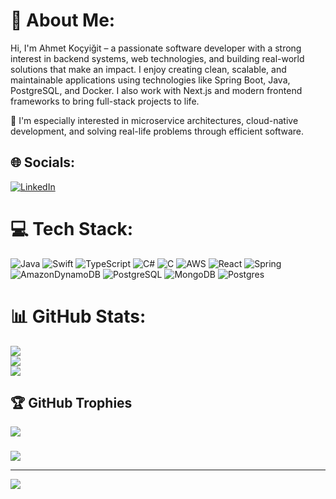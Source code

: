 # 👋 About Me:
Hi, I'm Ahmet Koçyiğit – a passionate software developer with a strong interest in backend systems, web technologies, and building real-world solutions that make an impact. I enjoy creating clean, scalable, and maintainable applications using technologies like Spring Boot, Java, PostgreSQL, and Docker. I also work with Next.js and modern frontend frameworks to bring full-stack projects to life.

🚀 I'm especially interested in microservice architectures, cloud-native development, and solving real-life problems through efficient software.


## 🌐 Socials:
[![LinkedIn](https://img.shields.io/badge/LinkedIn-%230077B5.svg?logo=linkedin&logoColor=white)](https://www.linkedin.com/in/muhammet-ahmet-ko%C3%A7yi%C4%9Fit-5b9028161/?originalSubdomain=tr)

# 💻 Tech Stack:
![Java](https://img.shields.io/badge/java-%23ED8B00.svg?style=for-the-badge&logo=java&logoColor=white)  ![Swift](https://img.shields.io/badge/swift-F54A2A?style=for-the-badge&logo=swift&logoColor=white) ![TypeScript](https://img.shields.io/badge/typescript-%23007ACC.svg?style=for-the-badge&logo=typescript&logoColor=white) ![C#](https://img.shields.io/badge/c%23-%23239120.svg?style=for-the-badge&logo=c-sharp&logoColor=white) ![C](https://img.shields.io/badge/c-%2300599C.svg?style=for-the-badge&logo=c&logoColor=white) ![AWS](https://img.shields.io/badge/AWS-%23FF9900.svg?style=for-the-badge&logo=amazon-aws&logoColor=white)  ![React](https://img.shields.io/badge/react-%2320232a.svg?style=for-the-badge&logo=react&logoColor=%2361DAFB) ![Spring](https://img.shields.io/badge/spring-%236DB33F.svg?style=for-the-badge&logo=spring&logoColor=white) ![AmazonDynamoDB](https://img.shields.io/badge/Amazon%20DynamoDB-4053D6?style=for-the-badge&logo=Amazon%20DynamoDB&logoColor=white)  ![PostgreSQL](https://img.shields.io/badge/postgresql-4169e1?style=for-the-badge&logo=postgresql&logoColor=white)  ![MongoDB](https://img.shields.io/badge/MongoDB-%234ea94b.svg?style=for-the-badge&logo=mongodb&logoColor=white) ![Postgres](https://img.shields.io/badge/postgres-%23316192.svg?style=for-the-badge&logo=postgresql&logoColor=white)
# 📊 GitHub Stats:
![](https://github-readme-stats.vercel.app/api?username=ahmetkfi&theme=dark&hide_border=false&include_all_commits=true&count_private=false)<br/>
![](https://github-readme-streak-stats.herokuapp.com/?user=ahmetkfi&theme=dark&hide_border=false)<br/>
![](https://github-readme-stats.vercel.app/api/top-langs/?username=ahmetkfi&theme=dark&hide_border=false&include_all_commits=true&count_private=false&layout=compact)

## 🏆 GitHub Trophies
![](https://github-profile-trophy.vercel.app/?username=ahmetkfi&theme=radical&no-frame=false&no-bg=true&margin-w=4)

### 
![](https://quotes-github-readme.vercel.app/api?type=horizontal&theme=radical)

---
[![](https://visitcount.itsvg.in/api?id=ahmetkfi&icon=6&color=8)](https://visitcount.itsvg.in)

<!-- Proudly created with GPRM ( https://gprm.itsvg.in ) -->